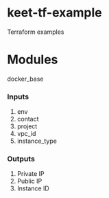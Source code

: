 # keet-tf-example
Terraform examples

# Modules
docker_base
### Inputs
1. env
1. contact
1. project
1. vpc_id
1. instance_type

### Outputs
1. Private IP
1. Public IP
1. Instance ID
